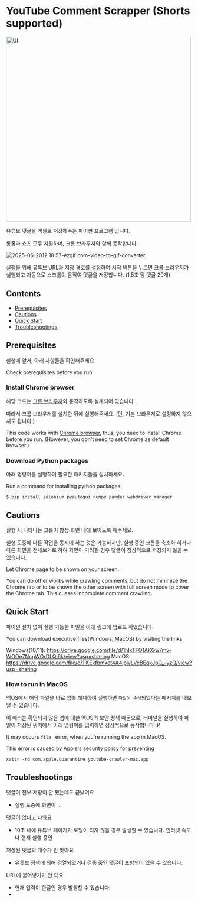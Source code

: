 # YouTube Comment Scrapper (Shorts supported)
<img width="501" alt="UI" src="https://github.com/user-attachments/assets/8718dc9f-8ff4-4c3b-bfc0-bdb30fe04cf7" />

유튜브 댓글을 엑셀로 저장해주는 파이썬 프로그램 입니다.

롱폼과 쇼츠 모두 지원하며, 크롬 브라우저와 함께 동작합니다.

![2025-06-2012 18 57-ezgif com-video-to-gif-converter](https://github.com/user-attachments/assets/bc9124b3-d39f-482c-abf5-53ae83f77b9a)

실행을 위해 유튜브 URL과 저장 경로를 설정하여 시작 버튼을 누르면 크롬 브라우저가 실행되고 자동으로 스크롤이 움직여 댓글을 저장합니다.
(1.5초 당 댓글 20개)


## Contents
- [Prerequisites](#prerequisites)
- [Cautions](#cautions)
- [Quick Start](#quick-start)
- [Troubleshootings](#troubleshootings)


## Prerequisites
실행에 앞서, 아래 사항들을 확인해주세요.

Check prerequisites before you run.

### Install Chrome browser
해당 코드는 [크롬 브라우저](https://www.google.com/intl/ko_kr/chrome/)와 동작하도록 설계되어 있습니다.

따라서 크롬 브라우저를 설치한 뒤에 실행해주세요.
(단, 기본 브라우저로 설정하지 않으셔도 됩니다.)

This code works with [Chrome browser](https://www.google.com/intl/en/chrome/), thus, you need to install Chrome before you run.
(However, you don't need to set Chrome as default browser.)

### Download Python packages
아래 명령어를 실행하여 필요한 패키지들을 설치하세요.

Run a command for installing python packages.

```
$ pip install selenium pyautogui numpy pandas webdriver_manager
```


## Cautions
실행 시 나타나는 크롬이 항상 화면 내에 보이도록 해주세요.

실행 도중에 다른 작업을 동시에 하는 것은 가능하지만, 실행 중인 크롬을 축소화 하거나 다른 화면을 전체보기로 하여 화면이 가려질 경우 댓글이 정상적으로 저장되지 않을 수 있습니다.

Let Chrome page to be shown on your screen.

You can do other works while crawling comments, but do not minimize the Chrome tab or to be shown the other screen with full screen mode to cover the Chrome tab.
This cuases incomplete comment crawling.


## Quick Start
파이썬 설치 없이 실행 가능한 파일을 아래 링크에 업로드 하였습니다.

You can download executive files(Windows, MacOS) by visiting the links.

Windows(10/11): https://drive.google.com/file/d/1hIxTFO1AKGw7mv-WOOe7NcpWOrDLQi6k/view?usp=sharing
MacOS: https://drive.google.com/file/d/1lKEkfbmket4A4ipivLVeBEqkJpC_-yzQ/view?usp=sharing

### How to run in MacOS
맥OS에서 해당 파일을 바로 압축 해제하여 실행하면 `파일이 손상`되었다는 메시지를 내보낼 수 있습니다.

이 에러는 확인되지 않은 앱에 대한 맥OS의 보안 정책 때문으로, 터미널을 실행하여 파일이 저장된 위치에서 아래 명령어를 입력하면 정상적으로 동작합니다 :P

It may occurs `file ` error, when you're running the app in MacOS.

This error is caused by Apple's security policy for preventing 

```
xattr -rd com.apple.quarantine youtube-crawler-mac.app
```


## Troubleshootings
댓글이 전부 저장이 안 됐는데도 끝났어요
- 실행 도중에 화면이 ... 

댓글이 없다고 나와요
- 10초 내에 유튜브 페이지가 로딩이 되지 않을 경우 발생할 수 있습니다. 인터넷 속도나 현재 실행 중인

저장된 댓글의 개수가 안 맞아요
- 유튜브 정책에 의해 검열되었거나 검증 중인 댓글이 포함되어 있을 수 있습니다.

URL에 붙어녛기가 안 돼요
- 현재 입력이 한글인 경우 발생할 수 있습니다.
- 
